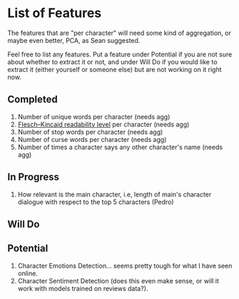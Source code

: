 # List of Features

The features that are "per character" will need some kind of aggregation, or maybe even better, PCA, as Sean suggested.

Feel free to list any features. Put a feature under Potential if you are not sure about whether to extract it or not, and under Will Do if you would like to extract it (either yourself or someone else) but are not working on it right now.

## Completed

1. Number of unique words per character (needs agg)
2. [Flesch–Kincaid readability level](https://en.wikipedia.org/wiki/Flesch–Kincaid_readability_tests#Flesch_reading_ease) per character (needs agg)
3. Number of stop words per character (needs agg)
4. Number of curse words per character (needs agg)
5. Number of times a character says any other character's name (needs agg)

## In Progress

1. How relevant is the main character, i.e, length of main's character dialogue with respect to the top 5 characters (Pedro)


## Will Do



## Potential

1. Character Emotions Detection... seems pretty tough for what I have seen online.
2. Character Sentiment Detection (does this even make sense, or will it work with models trained on reviews data?).

